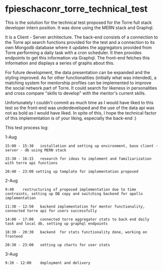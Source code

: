 # fpieschaconr_torre_technical_test
This is the solution for the technical test proposed for the Torre full stack developer intern position. It was done using the MERN stack and Graphql.

It is a Client - Server architecture. The back-end consists of a connection to the Torre api search functions provided for the test and a connection to its own Mongodb database where it updates the aggregators provided from Torre performing a daily task with a cron scheduler. It then provides endpoints to get this information via Graphql. The front-end fetches this information and displays a series of graphs about this.

For future development, the data presentation can be expanded and the styling improved. As for other functionalities (initially what was intended), a matching system for mentorship profiles can be implemented to improve the social network part of Torre. It could search for likeness in personalities and cross compare "skills to develop" with the mentor's current skills.

Unfortunately I couldn't commit as much time as I would have liked to this test so the front-end was underdeveloped and the use of the data api was not as bold as I would have liked. In spite of this, I hope the technical factor of this implementation is of your liking, especially the back-end :) 

This test process log:

1-Aug

	15:00 - 15:30	installation and setting up environment, base client - server - db using MERN stack

	15:30 - 16:15	research for ideas to implement and familiarization with torre api functions

	20:40 - 23:00 setting up template for implementation proposed

2-Aug

	9:40	restructuring of proposed implementation due to time contraints, setting up DB copy and switching backend for apollo implementation

	11:30 - 12:50	backend implementation for mentor functionality, connected torre api for users successfully

    14:00 - 17:00	connected torre aggregator stats to back end daily task and local db, setting up graphql endpoints

	18:30 - 20:30	backend  for stats functionality done, working on frontend

    20:30 - 23:00	setting up charts for user stats
3-Aug

	9:20 - 12:00	deployment and delivery
